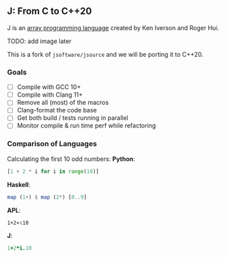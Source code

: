 ## J: From C to C++20

J is an [array programming language](https://en.wikipedia.org/wiki/Array_programming) created by Ken Iverson and Roger Hui. 

TODO: add image later

This is a fork of `jsoftware/jsource` and we will be porting it to C++20.

### Goals

* [ ] Compile with GCC 10+
* [ ] Compile with Clang 11+
* [ ] Remove all (most) of the macros
* [ ] Clang-format the code base
* [ ] Get both build / tests running in parallel
* [ ] Monitor compile & run time perf while refactoring

### Comparison of Languages

Calculating the first 10 odd numbers:
**Python**:
```python
[1 + 2 * i for i in range(10)]
```
**Haskell**:
```hs 
map (1+) $ map (2*) [0..9]
```
**APL**:
```apl
1+2×⍳10
```
**J**:
```ijs
1+2*i.10
```
